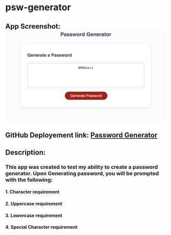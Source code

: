 # psw-generator
## App Screenshot: ![image](assets/pswgeneratorSH.png)

## GitHub Deployement link: [Password Generator](https://jshvaron.github.io/psw-generator/)

## Description:
### This app was created to test my ability to create a password generator. Upon Generating password, you will be prompted with the following: 

####        1. Character requirement
####        2. Uppercase requirement
####        3. Lowercase requirement
####        4. Special Character requirement


